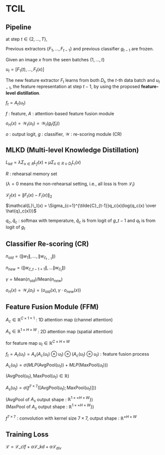 # TCIL

## Pipeline

at step $t\in\{2,...,T\}$,

Previous extractors $\{F_1,...,F_{t-1}\}$ and previous classifier $g_{t-1}$ are frozen.

Given an image $x$ from the seen batches $\{1,...,t\}$

$u_t = [F_1(t),…,F_{t}(x)]$

The new feature extractor $F_t$ learns from both $D_t$, the $t$-th data batch and $u_{t-1}$, the feature representation at step $t-1$, by using the proposed **feature-level distillation**.

$f_t = A_t(u_t)$ 

$f$ : feature,   $A$ : attention-based feature fusion module

$o_{rt}(x) = \mathcal{W}_t(o_t) =\mathcal{W}_t(g_t(f_t))$

$o$ : output logit,  $g$ : classifier,  $\mathcal{W}$ : re-scoring module (CR)

## MLKD (Multi-level Knowledge Distillation)

$L_{kd} = \lambda\Sigma_{x\in R}L_f(x) +\mu\Sigma_{x\in R \cup D_t}L_l(x)$

$R$ : rehearsal memory set

($\lambda=0$ means the non-rehearsal setting, i.e., all loss is from $\mathcal{L}_l$)

$\mathcal{L}_f(x) = \lVert F_t(x) - F_i(x) \rVert_2$
 
$\mathcal{L}\_l(x) = \Sigma_{c=1}^{\tilde{C}_{t-1}}q_c(x)(log{q_c(x) \over \hat{q}_c(x)})$

$q_c, \hat{q}_c$ : softmax with temperature,  $\hat{q}_c$ is from logit of $g\_{t-1}$ and $q_t$ is from logit of $g_t$ 


## Classifier Re-scoring (CR)

$n_{old} = (\lVert w_1 \rVert, ..., \lVert w_{\hat{c}_{t-1}}\rVert)$

$n_{new} = (\lVert w_{\hat{c}\_{t-1}+1}\rVert,...\lVert w_{\hat{c}_{t}} \rVert)$

$\gamma = \text{Mean}(n_{old})/\text{Mean}(n_{new})$

$o_{rt}(x) = \mathcal{W_t} (o_t) = (o_{old}(x), \gamma \cdot o_{new}(x))$

## Feature Fusion Module (FFM)

$A_c \in \mathbb{R}^{C \times 1 \times 1}$ : 1D attention map (channel attention)

$A_s \in \mathbb{R}^{1 \times H \times W}$ : 2D attention map (spatial attention) 

for feature map $u_t \in \mathbb{R}^{C \times H \times W}$

$f_t = A_t(u_t) = A_s(A_c(u_t) \otimes u_t) \otimes (A_c(u_t) \otimes u_t)$ : feature fusion process

$A_c(u_t) = \sigma(MLP(\text{AvgPool}(u_t)) + MLP(\text{MaxPool}(u_t)))$

($\text{AvgPool}(u_t), \text{MaxPool}(u_t) \in \mathbb{R}$)

$A_s(u_t) = \sigma(f^{7 \times 7}([\text{AvgPool}(u_t);\text{MaxPool}(u_t)]))$

(AvgPool of $A_s$ output shape : $\mathbb{R}^{1 \times \times H \times W}$})<br>
(MaxPool of $A_s$ output shape : $\mathbb{R}^{1 \times \times H \times W}$})


$f^{7\times 7}$ : convolution with kernel size $7 \times 7$, output shape : $\mathbb{R}^{\times H \times W}$

## Training Loss

$\mathcal{L} = \mathcal{L}\_{clf} + \alpha \mathcal{L}\_{kd} + \alpha \mathcal{L}_{div}$
